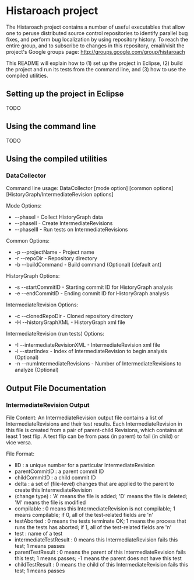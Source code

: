 Histaroach project
==================

The Histaroach project contains a number of useful executables that
allow one to peruse distributed source control repositories to
identify parallel bug fixes, and perform bug localization by using
repository history. To reach the entire group, and to subscribe to
changes in this repository, email/visit the project's Google groups
page: http://groups.google.com/group/histaroach

This README will explain how to (1) set up the project in Eclipse, (2)
build the project and run its tests from the command line, and (3) how
to use the compiled utilities.


Setting up the project in Eclipse
----------------------------------

TODO


Using the command line
-----------------------

TODO


Using the compiled utilities
-----------------------------

### DataCollector

Command line usage: DataCollector [mode option] [common options] [HistoryGraph/IntermediateRevision options]

Mode Options:
 * --phaseI                                - Collect HistoryGraph data
 * --phaseII                               - Create IntermediateRevisions
 * --phaseIII                              - Run tests on IntermediateRevisions
 
Common Options:
 * -p --projectName                        - Project name
 * -r --repoDir                            - Repository directory
 * -b --buildCommand                       - Build command (Optional) [default ant]
 
HistoryGraph Options:
 * -s --startCommitID                      - Starting commit ID for HistoryGraph analysis
 * -e --endCommitID                        - Ending commit ID for HistoryGraph analysis

IntermediateRevision Options:
 * -c --clonedRepoDir                      - Cloned repository directory
 * -H --historyGraphXML                    - HistoryGraph xml file
 
IntermediateRevision (run tests) Options:
 * -I --intermediateRevisionXML            - IntermediateRevision xml file
 * -i --startIndex                         - Index of IntermediateRevision to begin analysis (Optional)
 * -n --numIntermediateRevisions           - Number of IntermediateRevisions to analyze (Optional)


Output File Documentation
--------------------------

### IntermediateRevision Output

File Content:
An IntermediateRevision output file contains a list of IntermediateRevisions and their test results. 
Each IntermediateRevision in this file is created from a pair of parent-child Revisions, which contains 
at least 1 test flip. A test flip can be from pass (in parent) to fail (in child) or vice versa.

File Format:
 * IID              : a unique number for a particular IntermediateRevision
 * parentCommitID   : a parent commit ID
 * childCommitID    : a child commit ID
 * delta            : a set of (file-level) changes that are applied to the parent to create this IntermediateRevision
 * (change type)    : 'A' means the file is added;
                      'D' means the file is deleted;
                      'M' means the file is modified
 * compilable       : 0 means this IntermediateRevision is not compilable; 1 means compilable;
                      if 0, all of the test-related fields are 'n'
 * testAborted      : 0 means the tests terminate OK; 1 means the process that runs the tests has aborted;
                      if 1, all of the test-related fields are 'n'
 * test             : name of a test
 * intermediateTestResult : 0 means this IntermediateRevision fails this test; 1 means passes
 * parentTestResult : 0 means the parent of this IntermediateRevision fails this test; 1 means passes;
                      -1 means the parent does not have this test
 * childTestResult  : 0 means the child of this IntermediateRevision fails this test; 1 means passes